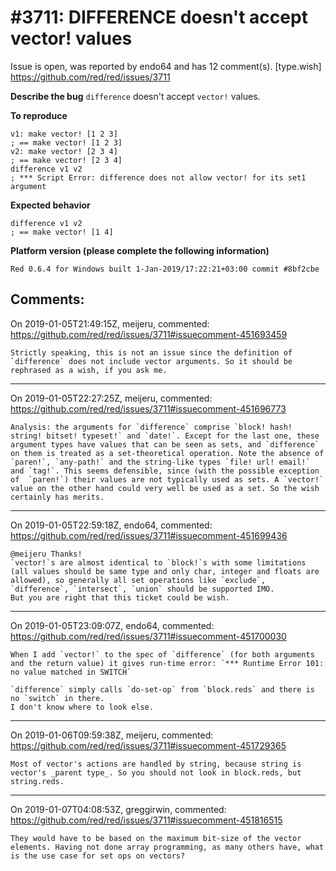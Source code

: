 
#3711: DIFFERENCE doesn't accept vector! values
================================================================================
Issue is open, was reported by endo64 and has 12 comment(s).
[type.wish]
<https://github.com/red/red/issues/3711>

**Describe the bug**
`difference` doesn't accept `vector!` values.

**To reproduce**

```
v1: make vector! [1 2 3]
; == make vector! [1 2 3]
v2: make vector! [2 3 4]
; == make vector! [2 3 4]
difference v1 v2
; *** Script Error: difference does not allow vector! for its set1 argument
```

**Expected behavior**

```
difference v1 v2
; == make vector! [1 4]
```

**Platform version (please complete the following information)**
```
Red 0.6.4 for Windows built 1-Jan-2019/17:22:21+03:00 commit #8bf2cbe
```



Comments:
--------------------------------------------------------------------------------

On 2019-01-05T21:49:15Z, meijeru, commented:
<https://github.com/red/red/issues/3711#issuecomment-451693459>

    Strictly speaking, this is not an issue since the definition of `difference` does not include vector arguments. So it should be rephrased as a wish, if you ask me.

--------------------------------------------------------------------------------

On 2019-01-05T22:27:25Z, meijeru, commented:
<https://github.com/red/red/issues/3711#issuecomment-451696773>

    Analysis: the arguments for `difference` comprise `block! hash! string! bitset! typeset!` and `date!`. Except for the last one, these argument types have values that can be seen as sets, and `difference` on them is treated as a set-theoretical operation. Note the absence of `paren!`, `any-path!` and the string-like types `file! url! email!`  and `tag!`. This seems defensible, since (with the possible exception of  `paren!`) their values are not typically used as sets. A `vector!` value on the other hand could very well be used as a set. So the wish certainly has merits.

--------------------------------------------------------------------------------

On 2019-01-05T22:59:18Z, endo64, commented:
<https://github.com/red/red/issues/3711#issuecomment-451699436>

    @meijeru Thanks!
    `vector!`s are almost identical to `block!`s with some limitations (all values should be same type and only char, integer and floats are allowed), so generally all set operations like `exclude`, `difference`, `intersect`, `union` should be supported IMO.
    But you are right that this ticket could be wish.

--------------------------------------------------------------------------------

On 2019-01-05T23:09:07Z, endo64, commented:
<https://github.com/red/red/issues/3711#issuecomment-451700030>

    When I add `vector!` to the spec of `difference` (for both arguments and the return value) it gives run-time error: `*** Runtime Error 101: no value matched in SWITCH`
    
    `difference` simply calls `do-set-op` from `block.reds` and there is no `switch` in there.
    I don't know where to look else.

--------------------------------------------------------------------------------

On 2019-01-06T09:59:38Z, meijeru, commented:
<https://github.com/red/red/issues/3711#issuecomment-451729365>

    Most of vector's actions are handled by string, because string is vector's _parent type_. So you should not look in block.reds, but string.reds.

--------------------------------------------------------------------------------

On 2019-01-07T04:08:53Z, greggirwin, commented:
<https://github.com/red/red/issues/3711#issuecomment-451816515>

    They would have to be based on the maximum bit-size of the vector elements. Having not done array programming, as many others have, what is the use case for set ops on vectors?

